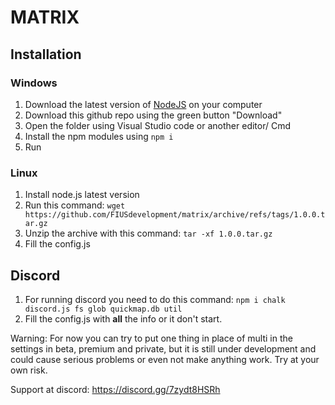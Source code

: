 # MATRIX
## Installation
### Windows
1. Download the latest version of [NodeJS](https://nodejs.org) on your computer
2. Download this github repo using the green button "Download"
3. Open the folder using Visual Studio code or another editor/ Cmd
4. Install the npm modules using `npm i`
5. Run 
### Linux
1. Install node.js latest version
2. Run this command: ```wget https://github.com/FIUSdevelopment/matrix/archive/refs/tags/1.0.0.tar.gz```
3. Unzip the archive with this command: ```tar -xf 1.0.0.tar.gz```
4. Fill the config.js
## Discord
1. For running discord you need to do this command: ```npm i chalk discord.js fs glob quickmap.db util```
2. Fill the config.js with **all** the info or it don't start.

Warning: For now you can try to put one thing in place of multi in the settings in beta, premium and private, but it is still under development and could cause serious problems or even not make anything work. Try at your own risk.

Support at discord: https://discord.gg/7zydt8HSRh
